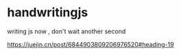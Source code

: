 # handwritingjs

writing js now , don't wait another second

https://juejin.cn/post/6844903809206976520#heading-19
